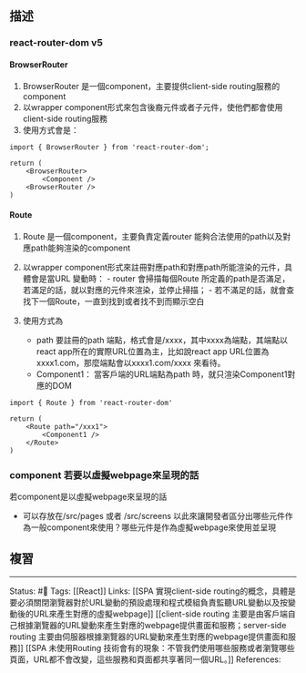 ## 描述

### react-router-dom v5


#### BrowserRouter 
1. BrowserRouter 是一個component，主要提供client-side routing服務的component
2. 以wrapper component形式來包含後裔元件或者子元件，使他們都會使用client-side routing服務
3. 使用方式會是：
```
import { BrowserRouter } from 'react-router-dom'; 

return (
	<BrowserRouter> 
		<Component />
	<BrowserRouter />
)
```

#### Route 
1. Route 是一個component，主要負責定義router 能夠合法使用的path以及對應path能夠渲染的component
2. 以wrapper component形式來註冊對應path和對應path所能渲染的元件，具體會是當URL 變動時：
		- router 會掃描每個Route 所定義的path是否滿足，若滿足的話，就以對應的元件來渲染，並停止掃描；
		- 若不滿足的話，就會查找下一個Route，一直到找到或者找不到而顯示空白
	
3. 使用方式為
	- path 要註冊的path 端點，格式會是/xxxx，其中xxxx為端點，其端點以react app所在的實際URL位置為主，比如說react app URL位置為xxxx1.com，那麼端點會以xxxx1.com/xxxx 來看待。
	- Component1： 當客戶端的URL端點為path 時，就只渲染Component1對應的DOM
```
import { Route } from 'react-router-dom'

return (
	<Route path="/xxx1">
		<Component1 />
	</Route>
)
```

### component 若要以虛擬webpage來呈現的話

若component是以虛擬webpage來呈現的話
- 可以存放在/src/pages 或者 /src/screens
以此來讓開發者區分出哪些元件作為一般component來使用？哪些元件是作為虛擬webpage來使用並呈現

## 複習


---
Status: #🌱 
Tags:
[[React]]
Links:
[[SPA 實現client-side routing的概念，具體是要必須關閉瀏覽器對於URL變動的預設處理和程式模組負責監聽URL變動以及按變動後的URL來產生對應的虛擬webpage]]
[[client-side routing 主要是由客戶端自己根據瀏覽器的URL變動來產生對應的webpage提供畫面和服務；server-side routing 主要由伺服器根據瀏覽器的URL變動來產生對應的webpage提供畫面和服務]]
[[SPA 未使用Routing 技術會有的現象：不管我們使用哪些服務或者瀏覽哪些頁面，URL都不會改變，這些服務和頁面都共享著同一個URL。]]
References: